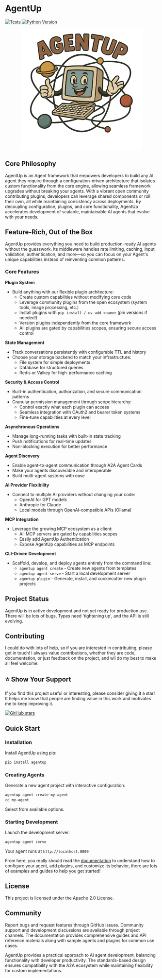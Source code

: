 # AgentUp

[![Tests](https://github.com/RedDotDocket/AgentUp/actions/workflows/ci.yml/badge.svg)](https://github.com/RedDotRocket/AgentUp/actions/workflows/ci.yml)
[![Python Version](https://img.shields.io/pypi/pyversions/AgentUp.svg)](https://pypi.org/project/AgentUp/)

<p align="center">
  <img src="assets/agentup_logo.png" alt="AgentUp Logo" width="400"/>
</p>

## Core Philosophy

AgentUp is an Agent framework that empowers developers to build any AI agent they require through a configuration-driven architecture that isolates custom functionality from the core engine, allowing seamless framework upgrades without breaking your agents. With a vibrant open community contributing plugins, developers can leverage shared components or roll their own, all while maintaining consistency across deployments. By decoupling configuration, plugins, and core functionality, AgentUp accelerates development of scalable, maintainable AI agents that evolve with your needs.

## Feature-Rich, Out of the Box

AgentUp provides everything you need to build production-ready AI agents without the guesswork. Its middleware handles rate limiting, caching, input validation, authentication, and more—so you can focus on your Agent's unique capabilities instead of reinventing common patterns.

### Core Features

**Plugin System**
- Build anything with our flexible plugin architecture:
  - Create custom capabilities without modifying core code
  - Leverage community plugins from the open ecosystem (system tools, image processing, etc.)
  - Install plugins with `pip install / uv add <name>` (pin versions if needed!)
  - Version plugins independently from the core framework
  - All plugins are gated by capabilities scopes, ensuring secure access control

**State Management**
- Track conversations persistently with configurable TTL and history
- Choose your storage backend to match your infrastructure:
  - File system for simple deployments
  - Database for structured queries
  - Redis or Valkey for high-performance caching

**Security & Access Control**
- Built-in authentication, authorization, and secure communication patterns
- Granular permission management through scope hierarchy:
  - Control exactly what each plugin can access
  - Seamless integration with OAuth2 and bearer token systems
  - Fine-tune capabilities at every level

**Asynchronous Operations**
- Manage long-running tasks with built-in state tracking
- Push notifications for real-time updates
- Non-blocking execution for better performance

**Agent Discovery**
- Enable agent-to-agent communication through A2A Agent Cards
- Make your agents discoverable and interoperable
- Build multi-agent systems with ease

**AI Provider Flexibility**
- Connect to multiple AI providers without changing your code:
  - OpenAI for GPT models
  - Anthropic for Claude
  - Local models through OpenAI-compatible APIs (Ollama)

**MCP Integration**
- Leverage the growing MCP ecosystem as a client:
  - All MCP servers are gated by capabilities scopes
  - Easily add AgentUp Authentication
  - Expose AgentUp capabilities as MCP endpoints

**CLI-Driven Development**
- Scaffold, develop, and deploy agents entirely from the command line:
  - `agentup agent create` - Create new agents from templates
  - `agentup agent serve` - Start a local development server
  - `agentup plugin` - Generate, install, and cookiecutter new plugin projects

## Project Status

AgentUp is in active development and not yet ready for production use. There will be lots of bugs,
Types need 'tightening up', and the API is still evolving.

## Contributing

I could do with lots of help, so if you are interested in contributing, please get in touch! I always
value contributions, whether they are code, documentation, or just feedback on the project, and wil
do my best to make all feel welcome.

## ⭐ Show Your Support

If you find this project useful or interesting, please consider giving it a star! It helps me know that people are finding value in this work and motivates me to keep improving it.

[![GitHub stars](https://img.shields.io/github/stars/RedDotRocker/AgentUp.svg?style=social&label=Star)](https://github.com/RedDotRocker/AgentUp)

## Quick Start

### Installation

Install AgentUp using pip:
```bash
pip install agentup
```

### Creating Agents

Generate a new agent project with interactive configuration:
```bash
agentup agent create my-agent
cd my-agent
```

Select from available options.

### Starting Development

Launch the development server:
```bash
agentup agent serve
```

Your agent runs at `http://localhost:8000`

From here, you really should read the [documentation](https://agentup.readthedocs.io/en/latest/) to understand how to configure your agent, add plugins, and customize its behavior, there are lots of examples and guides to help you get started!


## License

This project is licensed under the Apache 2.0 License.

## Community

Report bugs and request features through GitHub issues. Community support and development discussions are available through project channels. The documentation provides comprehensive guides and API reference materials along with sample agents and plugins for common use cases.

AgentUp provides a practical approach to AI agent development, balancing functionality with developer productivity. The standards-based design ensures compatibility with the A2A ecosystem while maintaining flexibility for custom implementations.